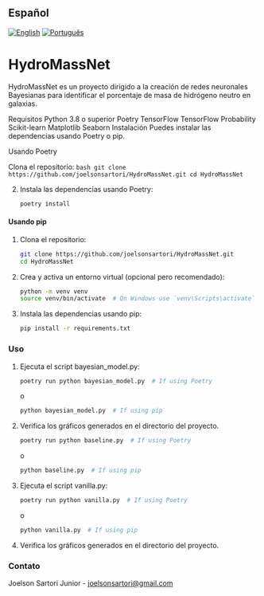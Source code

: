 ## Español

[![English](https://img.shields.io/badge/lang-English-blue)](README.md)
[![Português](https://img.shields.io/badge/lang-Português-green)](README.pt.md)

# HydroMassNet

HydroMassNet es un proyecto dirigido a la creación de redes neuronales Bayesianas para identificar el porcentaje de masa de hidrógeno neutro en galaxias.

Requisitos
Python 3.8 o superior
Poetry
TensorFlow
TensorFlow Probability
Scikit-learn
Matplotlib
Seaborn
Instalación
Puedes instalar las dependencias usando Poetry o pip.

Usando Poetry

Clona el repositorio:
    ```bash
    git clone https://github.com/joelsonsartori/HydroMassNet.git
    cd HydroMassNet
    ```

2. Instala las dependencias usando Poetry:
    ```bash
    poetry install
    ```

#### Usando pip

1. Clona el repositorio:
    ```bash
    git clone https://github.com/joelsonsartori/HydroMassNet.git
    cd HydroMassNet
    ```

2. Crea y activa un entorno virtual (opcional pero recomendado):
    ```bash
    python -m venv venv
    source venv/bin/activate  # On Windows use `venv\Scripts\activate`
    ```

3. Instala las dependencias usando pip:
    ```bash
    pip install -r requirements.txt
    ```

### Uso

1. Ejecuta el script bayesian_model.py:
    ```bash
    poetry run python bayesian_model.py  # If using Poetry
    ```

    o

    ```bash
    python bayesian_model.py  # If using pip
    ```
    
2. Verifica los gráficos generados en el directorio del proyecto.
    ```bash
    poetry run python baseline.py  # If using Poetry
    ```

    o

    ```bash
    python baseline.py  # If using pip
    ```

3.  Ejecuta el script vanilla.py:
    ```bash
    poetry run python vanilla.py  # If using Poetry
    ```

    o

    ```bash
    python vanilla.py  # If using pip
    ```

4. Verifica los gráficos generados en el directorio del proyecto.

### Contato

Joelson Sartori Junior - [joelsonsartori@gmail.com](mailto:joelsonsartori@gmail.com)
